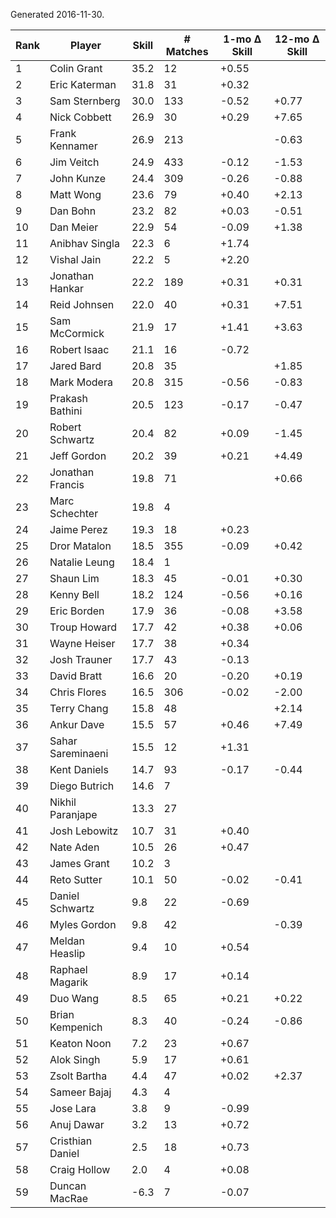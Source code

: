 Generated 2016-11-30.

| Rank | Player            | Skill | # Matches | 1-mo Δ Skill | 12-mo Δ Skill |
|------|-------------------|-------|-----------|--------------|---------------|
|    1 | Colin Grant       |  35.2 |        12 |        +0.55 |               |
|    2 | Eric Katerman     |  31.8 |        31 |        +0.32 |               |
|    3 | Sam Sternberg     |  30.0 |       133 |        -0.52 |         +0.77 |
|    4 | Nick Cobbett      |  26.9 |        30 |        +0.29 |         +7.65 |
|    5 | Frank Kennamer    |  26.9 |       213 |              |         -0.63 |
|    6 | Jim Veitch        |  24.9 |       433 |        -0.12 |         -1.53 |
|    7 | John Kunze        |  24.4 |       309 |        -0.26 |         -0.88 |
|    8 | Matt Wong         |  23.6 |        79 |        +0.40 |         +2.13 |
|    9 | Dan Bohn          |  23.2 |        82 |        +0.03 |         -0.51 |
|   10 | Dan Meier         |  22.9 |        54 |        -0.09 |         +1.38 |
|   11 | Anibhav Singla    |  22.3 |         6 |        +1.74 |               |
|   12 | Vishal Jain       |  22.2 |         5 |        +2.20 |               |
|   13 | Jonathan Hankar   |  22.2 |       189 |        +0.31 |         +0.31 |
|   14 | Reid Johnsen      |  22.0 |        40 |        +0.31 |         +7.51 |
|   15 | Sam McCormick     |  21.9 |        17 |        +1.41 |         +3.63 |
|   16 | Robert Isaac      |  21.1 |        16 |        -0.72 |               |
|   17 | Jared Bard        |  20.8 |        35 |              |         +1.85 |
|   18 | Mark Modera       |  20.8 |       315 |        -0.56 |         -0.83 |
|   19 | Prakash Bathini   |  20.5 |       123 |        -0.17 |         -0.47 |
|   20 | Robert Schwartz   |  20.4 |        82 |        +0.09 |         -1.45 |
|   21 | Jeff Gordon       |  20.2 |        39 |        +0.21 |         +4.49 |
|   22 | Jonathan Francis  |  19.8 |        71 |              |         +0.66 |
|   23 | Marc Schechter    |  19.8 |         4 |              |               |
|   24 | Jaime Perez       |  19.3 |        18 |        +0.23 |               |
|   25 | Dror Matalon      |  18.5 |       355 |        -0.09 |         +0.42 |
|   26 | Natalie Leung     |  18.4 |         1 |              |               |
|   27 | Shaun Lim         |  18.3 |        45 |        -0.01 |         +0.30 |
|   28 | Kenny Bell        |  18.2 |       124 |        -0.56 |         +0.16 |
|   29 | Eric Borden       |  17.9 |        36 |        -0.08 |         +3.58 |
|   30 | Troup Howard      |  17.7 |        42 |        +0.38 |         +0.06 |
|   31 | Wayne Heiser      |  17.7 |        38 |        +0.34 |               |
|   32 | Josh Trauner      |  17.7 |        43 |        -0.13 |               |
|   33 | David Bratt       |  16.6 |        20 |        -0.20 |         +0.19 |
|   34 | Chris Flores      |  16.5 |       306 |        -0.02 |         -2.00 |
|   35 | Terry Chang       |  15.8 |        48 |              |         +2.14 |
|   36 | Ankur Dave        |  15.5 |        57 |        +0.46 |         +7.49 |
|   37 | Sahar Sareminaeni |  15.5 |        12 |        +1.31 |               |
|   38 | Kent Daniels      |  14.7 |        93 |        -0.17 |         -0.44 |
|   39 | Diego Butrich     |  14.6 |         7 |              |               |
|   40 | Nikhil Paranjape  |  13.3 |        27 |              |               |
|   41 | Josh Lebowitz     |  10.7 |        31 |        +0.40 |               |
|   42 | Nate Aden         |  10.5 |        26 |        +0.47 |               |
|   43 | James Grant       |  10.2 |         3 |              |               |
|   44 | Reto Sutter       |  10.1 |        50 |        -0.02 |         -0.41 |
|   45 | Daniel Schwartz   |   9.8 |        22 |        -0.69 |               |
|   46 | Myles Gordon      |   9.8 |        42 |              |         -0.39 |
|   47 | Meldan Heaslip    |   9.4 |        10 |        +0.54 |               |
|   48 | Raphael Magarik   |   8.9 |        17 |        +0.14 |               |
|   49 | Duo Wang          |   8.5 |        65 |        +0.21 |         +0.22 |
|   50 | Brian Kempenich   |   8.3 |        40 |        -0.24 |         -0.86 |
|   51 | Keaton Noon       |   7.2 |        23 |        +0.67 |               |
|   52 | Alok Singh        |   5.9 |        17 |        +0.61 |               |
|   53 | Zsolt Bartha      |   4.4 |        47 |        +0.02 |         +2.37 |
|   54 | Sameer Bajaj      |   4.3 |         4 |              |               |
|   55 | Jose Lara         |   3.8 |         9 |        -0.99 |               |
|   56 | Anuj Dawar        |   3.2 |        13 |        +0.72 |               |
|   57 | Cristhian Daniel  |   2.5 |        18 |        +0.73 |               |
|   58 | Craig Hollow      |   2.0 |         4 |        +0.08 |               |
|   59 | Duncan MacRae     |  -6.3 |         7 |        -0.07 |               |